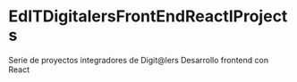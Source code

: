 # EdITDigitalersFrontEndReactIProjects
Serie de proyectos integradores de Digit@lers Desarrollo frontend con React
